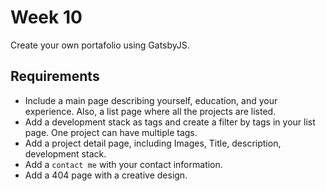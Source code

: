 # Week 10
Create your own portafolio using GatsbyJS.

## Requirements
- Include a main page describing yourself, education, and your experience. Also, a list page where all the projects are listed.
- Add a development stack as tags and create a filter by tags in your list page. One project can have multiple tags.
- Add a project detail page, including Images, Title, description, development stack.
- Add a `contact me` with your contact information. 
- Add a 404 page with a creative design.
